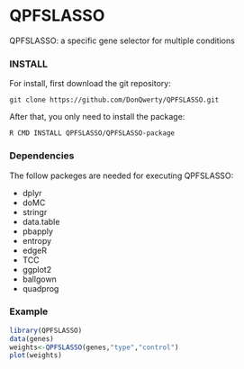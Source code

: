 # QPFSLASSO
QPFSLASSO: a specific gene selector for multiple conditions

### INSTALL

For install, first download the git repository:

```shell
git clone https://github.com/DonQwerty/QPFSLASSO.git
```

After that, you only need to install the package:

```shell
R CMD INSTALL QPFSLASSO/QPFSLASSO-package
```


### Dependencies
The follow packeges are needed for executing QPFSLASSO:

* dplyr
* doMC
* stringr
* data.table
* pbapply
* entropy
* edgeR
* TCC
* ggplot2
* ballgown
* quadprog

### Example
```R
library(QPFSLASSO)
data(genes)
weights<-QPFSLASSO(genes,"type","control")
plot(weights)
```
